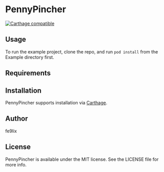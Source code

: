 # PennyPincher

[![Carthage compatible](https://img.shields.io/badge/Carthage-compatible-4BC51D.svg?style=flat)](https://github.com/Carthage/Carthage)

## Usage

To run the example project, clone the repo, and run `pod install` from the Example directory first.

## Requirements

## Installation

PennyPincher supports installation via [Carthage](https://github.com/Carthage/Carthage).

## Author

fe9lix

## License

PennyPincher is available under the MIT license. See the LICENSE file for more info.
